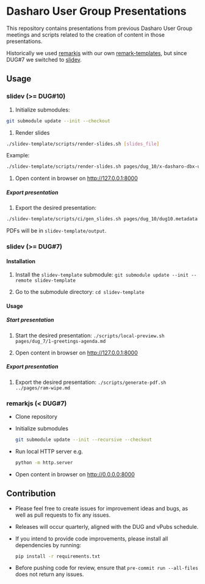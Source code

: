 # Dasharo User Group Presentations
<!--
SPDX-FileCopyrightText: 2025 3mdeb <contact@3mdeb.com>

SPDX-License-Identifier: CC-BY-SA-4.0
-->

This repository contains presentations from previous Dasharo User Group
meetings and scripts related to the creation of content in those presentations.

Historically we used [remarkjs](https://github.com/remarkjs/remark) with our
own [remark-templates](https://github.com/3mdeb/remark-templates), but since
DUG#7 we switched to [slidev](https://sli.dev/).

## Usage

### slidev (>= DUG#10)

1. Initialize submodules:

```sh
git submodule update --init --checkout
```

1. Render slides

```sh
./slidev-template/scripts/render-slides.sh [slides_file]
```

Example:

```sh
./slidev-template/scripts/render-slides.sh pages/dug_10/x-dasharo-dbx-uc-ci.md
```

1. Open content in browser on <http://127.0.0.1:8000>

##### Export presentation

1. Export the desired presentation:

```sh
./slidev-template/scripts/ci/gen_slides.sh pages/dug_10/dug10.metadata
```

PDFs will be in `slidev-template/output`.

### slidev (>= DUG#7)

#### Installation

1. Install the `slidev-template` submodule:
    `git submodule update --init --remote slidev-template`

2. Go to the submodule directory:
    `cd slidev-template`

#### Usage

##### Start presentation

1. Start the desired presentation:
    `./scripts/local-preview.sh pages/dug_7/1-greetings-agenda.md`

2. Open content in browser on <http://127.0.0.1:8000>

##### Export presentation

1. Export the desired presentation:
    `./scripts/generate-pdf.sh ../pages/ram-wipe.md`

### remarkjs (< DUG#7)

- Clone repository
- Initialize submodules

  ```bash
  git submodule update --init --recursive --checkout
  ```

- Run local HTTP server e.g.

  ```bash
  python -m http.server
  ```

- Open content in browser on http://0.0.0.0:8000

## Contribution

- Please feel free to create issues for improvement ideas and bugs, as well as
  pull requests to fix any issues.
- Releases will occur quarterly, aligned with the DUG and vPubs schedule.
- If you intend to provide code improvements, please install all dependencies
  by running:

  ```bash
  pip install -r requirements.txt
  ```

- Before pushing code for review, ensure that `pre-commit run --all-files` does
  not return any issues.
